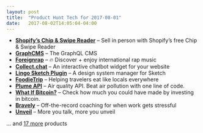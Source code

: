 ```yaml
---
layout: post
title:  "Product Hunt Tech for 2017-08-01"
date:   2017-08-02T14:05:04-04:00
---
```


* **[Shopify’s Chip & Swipe Reader](https://www.producthunt.com/posts/shopify-s-chip-swipe-reader?utm_campaign=producthunt-api&utm_medium=api&utm_source=Application%3A+Daily+Digest+RSS+%28ID%3A+3202%29)** – Sell in person with Shopify’s free Chip & Swipe Reader
* **[GraphCMS](https://www.producthunt.com/posts/graphcms-2?utm_campaign=producthunt-api&utm_medium=api&utm_source=Application%3A+Daily+Digest+RSS+%28ID%3A+3202%29)** – The GraphQL CMS
* **[Foreignrap](https://www.producthunt.com/posts/foreignrap?utm_campaign=producthunt-api&utm_medium=api&utm_source=Application%3A+Daily+Digest+RSS+%28ID%3A+3202%29)** – 🔥 Discover + enjoy international rap music
* **[Collect.chat](https://www.producthunt.com/posts/collect-chat?utm_campaign=producthunt-api&utm_medium=api&utm_source=Application%3A+Daily+Digest+RSS+%28ID%3A+3202%29)** – An interactive chatbot widget for your website
* **[Lingo Sketch Plugin](https://www.producthunt.com/posts/lingo-sketch-plugin?utm_campaign=producthunt-api&utm_medium=api&utm_source=Application%3A+Daily+Digest+RSS+%28ID%3A+3202%29)** – A design system manager for Sketch
* **[FoodieTrip](https://www.producthunt.com/posts/foodietrip?utm_campaign=producthunt-api&utm_medium=api&utm_source=Application%3A+Daily+Digest+RSS+%28ID%3A+3202%29)** – Helping travelers eat like locals everywhere
* **[Plume API](https://www.producthunt.com/posts/plume-api?utm_campaign=producthunt-api&utm_medium=api&utm_source=Application%3A+Daily+Digest+RSS+%28ID%3A+3202%29)** – Air quality API. Beat air pollution with one line of code.
* **[What If Bitcoin?](https://www.producthunt.com/posts/what-if-bitcoin?utm_campaign=producthunt-api&utm_medium=api&utm_source=Application%3A+Daily+Digest+RSS+%28ID%3A+3202%29)** – Check how much you could have made by investing in bitcoin.
* **[Bravely](https://www.producthunt.com/posts/bravely?utm_campaign=producthunt-api&utm_medium=api&utm_source=Application%3A+Daily+Digest+RSS+%28ID%3A+3202%29)** – Off-the-record coaching for when work gets stressful
* **[Unveil](https://www.producthunt.com/posts/unveil?utm_campaign=producthunt-api&utm_medium=api&utm_source=Application%3A+Daily+Digest+RSS+%28ID%3A+3202%29)** – More you talk, more you unveil

… and [17 more](https://www.producthunt.com/tech) products